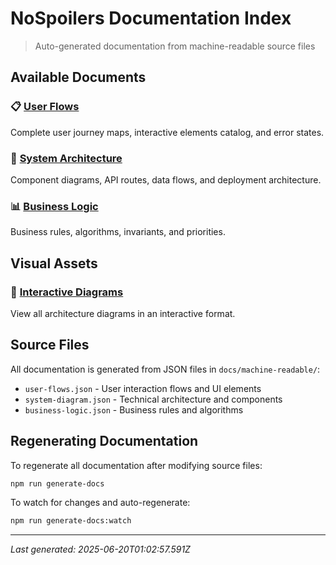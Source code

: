 # NoSpoilers Documentation Index

> Auto-generated documentation from machine-readable source files

## Available Documents

### 📋 [User Flows](./USER_FLOWS.md)
Complete user journey maps, interactive elements catalog, and error states.

### 📐 [System Architecture](./SYSTEM_DIAGRAM.md)
Component diagrams, API routes, data flows, and deployment architecture.

### 📊 [Business Logic](./BUSINESS_LOGIC.md)
Business rules, algorithms, invariants, and priorities.

## Visual Assets

### 🎨 [Interactive Diagrams](./assets/diagrams.html)
View all architecture diagrams in an interactive format.

## Source Files

All documentation is generated from JSON files in `docs/machine-readable/`:
- `user-flows.json` - User interaction flows and UI elements
- `system-diagram.json` - Technical architecture and components
- `business-logic.json` - Business rules and algorithms

## Regenerating Documentation

To regenerate all documentation after modifying source files:

```bash
npm run generate-docs
```

To watch for changes and auto-regenerate:

```bash
npm run generate-docs:watch
```

---

*Last generated: 2025-06-20T01:02:57.591Z*
